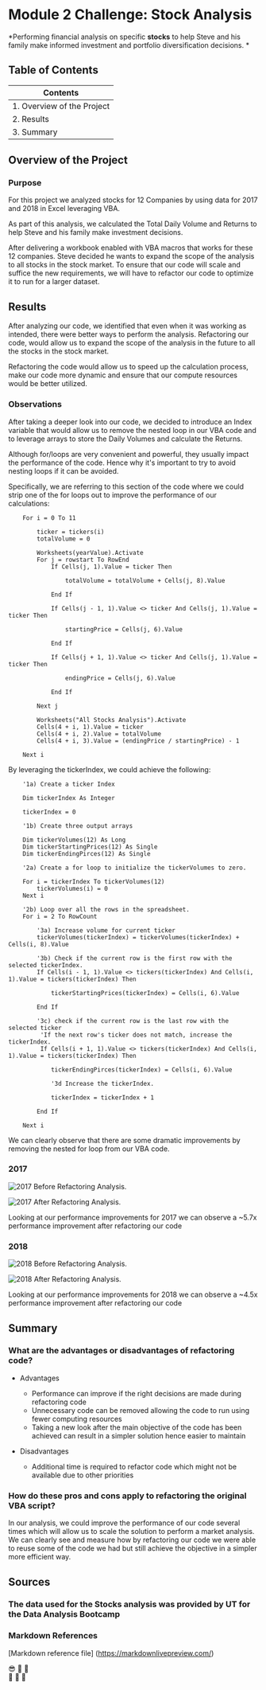 # Module 2 Challenge: Stock Analysis
*Performing financial analysis on specific **stocks** to help Steve and his family make informed investment and portfolio diversification decisions. *

## Table of Contents

|Contents                   |
|---------------------------|
|1. Overview of the Project |
|2. Results                 |
|3. Summary                 |

## Overview of the Project

### Purpose 

For this project we analyzed stocks for 12 Companies by using data for 2017 and 2018 in Excel leveraging VBA. 

As part of this analysis, we calculated the Total Daily Volume and Returns to help Steve and his family make investment decisions.

After delivering a workbook enabled with VBA macros that works for these 12 companies. Steve decided he wants to expand the scope of the analysis to all stocks in the stock market. To ensure that our code will scale and suffice the new requirements, we will have to refactor our code to optimize it to run for a larger dataset. 

## Results

After analyzing our code, we identified that even when it was working as intended, there were better ways to perform the analysis. Refactoring our code, would allow us to expand the scope of the analysis in the future to all the stocks in the stock market. 

Refactoring the code would allow us to speed up the calculation process, make our code more dynamic and ensure that our compute resources would be better utilized. 

### Observations

After taking a deeper look into our code, we decided to introduce an Index variable that would allow us to remove the nested loop in our VBA code and to leverage arrays to store the Daily Volumes and calculate the Returns. 

Although for/loops are very convenient and powerful, they usually impact the performance of the code. Hence why it's important to try to avoid nesting loops if it can be avoided.

Specifically, we are referring to this section of the code where we could strip one of the for loops out to improve the performance of our calculations:

```vba
    For i = 0 To 11
    
        ticker = tickers(i)
        totalVolume = 0
        
        Worksheets(yearValue).Activate
        For j = rowstart To RowEnd
            If Cells(j, 1).Value = ticker Then
                
                totalVolume = totalVolume + Cells(j, 8).Value
            
            End If
        
            If Cells(j - 1, 1).Value <> ticker And Cells(j, 1).Value = ticker Then
            
                startingPrice = Cells(j, 6).Value
        
            End If
        
            If Cells(j + 1, 1).Value <> ticker And Cells(j, 1).Value = ticker Then
        
                endingPrice = Cells(j, 6).Value
        
            End If
            
        Next j
        
        Worksheets("All Stocks Analysis").Activate
        Cells(4 + i, 1).Value = ticker
        Cells(4 + i, 2).Value = totalVolume
        Cells(4 + i, 3).Value = (endingPrice / startingPrice) - 1
        
    Next i
```
By leveraging the tickerIndex, we could achieve the following:

```vba
    '1a) Create a ticker Index
    
    Dim tickerIndex As Integer
    
    tickerIndex = 0

    '1b) Create three output arrays
    
    Dim tickerVolumes(12) As Long
    Dim tickerStartingPrices(12) As Single
    Dim tickerEndingPirces(12) As Single
    
    '2a) Create a for loop to initialize the tickerVolumes to zero.
    
    For i = tickerIndex To tickerVolumes(12)
        tickerVolumes(i) = 0
    Next i
        
    '2b) Loop over all the rows in the spreadsheet.
    For i = 2 To RowCount
    
        '3a) Increase volume for current ticker
        tickerVolumes(tickerIndex) = tickerVolumes(tickerIndex) + Cells(i, 8).Value
        
        '3b) Check if the current row is the first row with the selected tickerIndex.
        If Cells(i - 1, 1).Value <> tickers(tickerIndex) And Cells(i, 1).Value = tickers(tickerIndex) Then
            
            tickerStartingPrices(tickerIndex) = Cells(i, 6).Value
        
        End If
        
        '3c) check if the current row is the last row with the selected ticker
         'If the next row's ticker does not match, increase the tickerIndex.
         If Cells(i + 1, 1).Value <> tickers(tickerIndex) And Cells(i, 1).Value = tickers(tickerIndex) Then
        
            tickerEndingPirces(tickerIndex) = Cells(i, 6).Value

            '3d Increase the tickerIndex.
            
            tickerIndex = tickerIndex + 1
            
        End If
    
    Next i
```

We can clearly observe that there are some dramatic improvements by removing the nested for loop from our VBA code.

### 2017

![2017 Before Refactoring Analysis.](/Resources/VBA_Challenge_2017_Before.png " Timing of processing the 2017 dataset Before refactoring.")

![2017 After Refactoring Analysis.](/Resources/VBA_Challenge_2017.png " Timing of processing the 2017 dataset after refactoring.")

Looking at our performance improvements for 2017 we can observe a ~5.7x performance improvement after refactoring our code

### 2018

![2018 Before Refactoring Analysis.](/Resources/VBA_Challenge_2018_Before.png " Timing of processing the 2018 dataset Before refactoring.")

![2018 After Refactoring Analysis.](/Resources/VBA_Challenge_2018.png " Timing of processing the 2018 dataset after refactoring .")

Looking at our performance improvements for 2018 we can observe a ~4.5x performance improvement after refactoring our code

## Summary

### What are the advantages or disadvantages of refactoring code?

- Advantages
  - Performance can improve if the right decisions are made during refactoring code
  - Unnecessary code can be removed allowing the code to run using fewer computing resources
  - Taking a new look after the main objective of the code has been achieved can result in a simpler solution hence easier to maintain

- Disadvantages
  - Additional time is required to refactor code which might not be available due to other priorities

### How do these pros and cons apply to refactoring the original VBA script?

In our analysis, we could improve the performance of our code several times which will allow us to scale the solution to perform a market analysis. 
We can clearly see and measure how by refactoring our code we were able to reuse some of the code we had but still achieve the objective in a simpler more efficient way. 

## Sources

### The data used for the Stocks analysis was provided by UT for the Data Analysis Bootcamp

### Markdown References
[Markdown reference file] (https://markdownlivepreview.com/)

:sunglasses: :space_invader: :robot:	
:see_no_evil: :hear_no_evil: :speak_no_evil:
